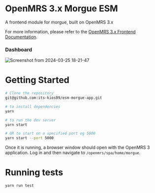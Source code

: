 # OpenMRS 3.x Morgue ESM

A frontend module for morgue, built on OpenMRS 3.x

For more information, please refer to the
[OpenMRS 3.x Frontend Documentation](https://o3-docs.openmrs.org/).

### Dashboard

![Screenshot from 2024-03-25 18-21-47](https://github.com/its-kios09/esm-morgue-app/assets/67967749/17fb7a0f-d0b1-4f38-b06b-680e3bf6ea25)



# Getting Started


```sh
# Clone the repository
git@github.com:its-kios09/esm-morgue-app.git

# to install dependencies
yarn

# to run the dev server
yarn start

# OR to start on a specified port eg 5000
yarn start --port 5000
```

Once it is running, a browser window
should open with the OpenMRS 3 application. Log in and then navigate to
`/openmrs/spa/home/morgue`.

# Running tests
```
yarn run test
```
